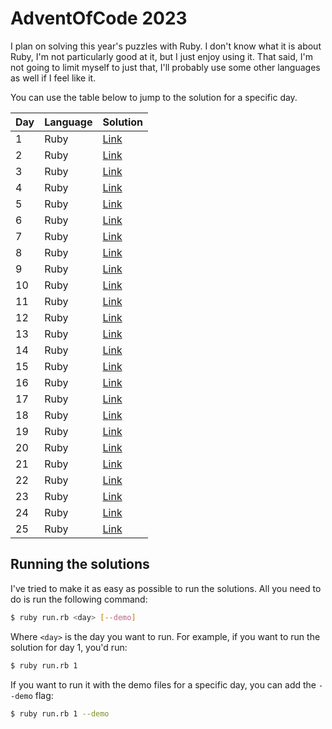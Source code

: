 # AdventOfCode 2023

I plan on solving this year's puzzles with Ruby. I don't know what it is about Ruby, I'm not particularly good at it, but I just enjoy using it. That said, I'm not going to limit myself to just that, I'll probably use some other languages as well if I feel like it.

You can use the table below to jump to the solution for a specific day.

| Day | Language | Solution                                                                               |
| --- | -------- | -------------------------------------------------------------------------------------- |
| 1   | Ruby     | [Link](https://github.com/JanPlazovnik/advent-of-code/tree/main/2023/solutions/day-01) |
| 2   | Ruby     | [Link](https://github.com/JanPlazovnik/advent-of-code/tree/main/2023/solutions/day-02) |
| 3   | Ruby     | [Link]()                                                                               |
| 4   | Ruby     | [Link](https://github.com/JanPlazovnik/advent-of-code/tree/main/2023/solutions/day-04) |
| 5   | Ruby     | [Link]()                                                                               |
| 6   | Ruby     | [Link]()                                                                               |
| 7   | Ruby     | [Link]()                                                                               |
| 8   | Ruby     | [Link]()                                                                               |
| 9   | Ruby     | [Link]()                                                                               |
| 10  | Ruby     | [Link]()                                                                               |
| 11  | Ruby     | [Link]()                                                                               |
| 12  | Ruby     | [Link]()                                                                               |
| 13  | Ruby     | [Link]()                                                                               |
| 14  | Ruby     | [Link]()                                                                               |
| 15  | Ruby     | [Link]()                                                                               |
| 16  | Ruby     | [Link]()                                                                               |
| 17  | Ruby     | [Link]()                                                                               |
| 18  | Ruby     | [Link]()                                                                               |
| 19  | Ruby     | [Link]()                                                                               |
| 20  | Ruby     | [Link]()                                                                               |
| 21  | Ruby     | [Link]()                                                                               |
| 22  | Ruby     | [Link]()                                                                               |
| 23  | Ruby     | [Link]()                                                                               |
| 24  | Ruby     | [Link]()                                                                               |
| 25  | Ruby     | [Link]()                                                                               |

## Running the solutions

I've tried to make it as easy as possible to run the solutions. All you need to do is run the following command:

```bash
$ ruby run.rb <day> [--demo]
```

Where `<day>` is the day you want to run. For example, if you want to run the solution for day 1, you'd run:

```bash
$ ruby run.rb 1
```

If you want to run it with the demo files for a specific day, you can add the `--demo` flag:

```bash
$ ruby run.rb 1 --demo
```

